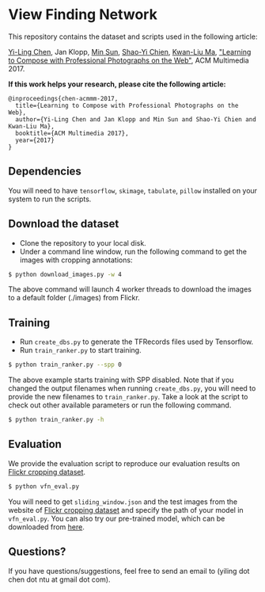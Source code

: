 # View Finding Network

This repository contains the dataset and scripts used in the following article:

[Yi-Ling Chen](https://yiling-chen.github.io/), Jan Klopp, [Min Sun](http://aliensunmin.github.io/), [Shao-Yi Chien](http://www.ee.ntu.edu.tw/profile?id=101), [Kwan-Liu Ma](www.cs.ucdavis.edu/~ma/), ["Learning to Compose with Professional Photographs on the Web"](https://arxiv.org/abs/1702.00503), ACM Multimedia 2017.

**If this work helps your research, please cite the following article:**

    @inproceedings{chen-acmmm-2017,
      title={Learning to Compose with Professional Photographs on the Web},
      author={Yi-Ling Chen and Jan Klopp and Min Sun and Shao-Yi Chien and Kwan-Liu Ma},
      booktitle={ACM Multimedia 2017},
      year={2017}
    }

## Dependencies

You will need to have `tensorflow`, `skimage`, `tabulate`, `pillow` installed on your system to run the scripts.

## Download the dataset

* Clone the repository to your local disk.
* Under a command line window, run the following command to get the images with cropping annotations:
```bash
$ python download_images.py -w 4
```
The above command will launch 4 worker threads to download the images to a default folder (./images) from Flickr.

## Training

* Run `create_dbs.py` to generate the TFRecords files used by Tensorflow.
* Run `train_ranker.py` to start training.
```bash
$ python train_ranker.py --spp 0
```
The above example starts training with SPP disabled. Note that if you changed the output filenames when running `create_dbs.py`, you will need to provide the new filenames to `train_ranker.py`. Take a look at the script to check out other available parameters or run the following command.
```bash
$ python train_ranker.py -h
```

## Evaluation

We provide the evaluation script to reproduce our evaluation results on [Flickr cropping dataset](https://github.com/yiling-chen/flickr-cropping-dataset).
```bash
$ python vfn_eval.py
```
You will need to get `sliding_window.json` and the test images from the website of [Flickr cropping dataset](https://github.com/yiling-chen/flickr-cropping-dataset) and specify the path of your model in `vfn_eval.py`. You can also try our pre-trained model, which can be downloaded from [here]().

## Questions?
If you have questions/suggestions, feel free to send an email to (yiling dot chen dot ntu at gmail dot com).
